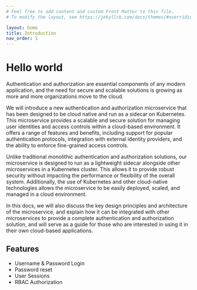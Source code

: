 ```yaml
---
# Feel free to add content and custom Front Matter to this file.
# To modify the layout, see https://jekyllrb.com/docs/themes/#overriding-theme-defaults

layout: home
title: Introduction
nav_order: 1
---
```


# Hello world

Authentication and authorization are essential components of any modern application, and the need for secure and scalable solutions is growing as more and more organizations move to the cloud.

We will introduce a new authentication and authorization microservice that has been designed to be cloud native and run as a sidecar on Kubernetes. This microservice provides a scalable and secure solution for managing user identities and access controls within a cloud-based environment. It offers a range of features and benefits, including support for popular authentication protocols, integration with external identity providers, and the ability to enforce fine-grained access controls.

Unlike traditional monolithic authentication and authorization solutions, our microservice is designed to run as a lightweight sidecar alongside other microservices in a Kubernetes cluster. This allows it to provide robust security without impacting the performance or flexibility of the overall system. Additionally, the use of Kubernetes and other cloud-native technologies allows the microservice to be easily deployed, scaled, and managed in a cloud environment.

In this docs, we will also discuss the key design principles and architecture of the microservice, and explain how it can be integrated with other microservices to provide a complete authentication and authorization solution, and will serve as a guide for those who are interested in using it in their own cloud-based applications.

## Features

- Username & Password Login
- Password reset
- User Sessions
- RBAC Authorization
